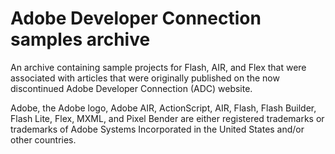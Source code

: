 # Adobe Developer Connection samples archive

An archive containing sample projects for Flash, AIR, and Flex that were
associated with articles that were originally published on the now discontinued
Adobe Developer Connection (ADC) website.

Adobe, the Adobe logo, Adobe AIR, ActionScript, AIR, Flash, Flash Builder, Flash
Lite, Flex, MXML, and Pixel Bender are either registered trademarks or
trademarks of Adobe Systems Incorporated in the United States and/or other
countries.